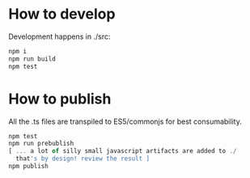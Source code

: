 # How to develop

Development happens in ./src:

```js
npm i
npm run build
npm test
```

# How to publish

All the .ts files are transpiled to ES5/commonjs for best consumability. 

```js
npm test
npm run prebublish
[ ... a lot of silly small javascript artifacts are added to ./
  that's by design! review the result ]
npm publish
```

